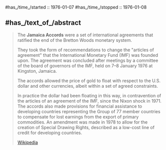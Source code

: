 

#has_/time_/started :: 1976-01-07 
#has_/time_/stopped :: 1976-01-08 

## #has_/text_of_/abstract 

> The **Jamaica Accords** were a set of international agreements 
> that ratified the end of the Bretton Woods monetary system. 
> 
> They took the form of recommendations to change the "articles of agreement" 
> that the International Monetary Fund (IMF) was founded upon. 
> The agreement was concluded after meetings by a committee of the board of governors of the IMF, 
> held on 7–8 January 1976 at Kingston, Jamaica.
>
> The accords allowed the price of gold to float with respect to the U.S. dollar and other currencies, 
> albeit within a set of agreed constraints. 
> 
> In practice the dollar had been floating in this way, 
> in contravention of the articles of an agreement of the IMF, since the Nixon shock in 1971. 
> The accords also made provisions for financial assistance to developing countries 
> representing the Group of 77 member countries 
> to compensate for lost earnings from the export of primary commodities. 
> An amendment was made in 1978 to allow for the creation of Special Drawing Rights, 
> described as a low-cost line of credit for developing countries.
>
> [Wikipedia](https://en.wikipedia.org/wiki/Jamaica%20Accords) 


